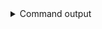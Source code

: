 
<details>
<summary>Command output</summary>

```sh

kafka-topics \
    --bootstrap-server localhost:6969 \
    --command-config teamA-sa.properties \
    --list
customers-shredding

```

</details>
      
